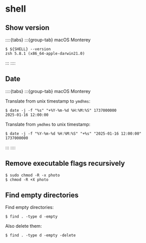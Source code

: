 # shell

## Show version

::::{tabs}
:::{group-tab} macOS Monterey

```console
$ ${SHELL} --version
zsh 5.8.1 (x86_64-apple-darwin21.0)
```

:::
::::

## Date

::::{tabs}
:::{group-tab} macOS Monterey

Translate from unix timestamp to `ymdhms`:

```console
$ date -j -f "%s" "+%Y-%m-%d %H:%M:%S" 1737000000
2025-01-16 12:00:00
```

Translate from `ymdhms` to unix timestamp:

```console
$ date -j -f "%Y-%m-%d %H:%M:%S" "+%s" "2025-01-16 12:00:00"
1737000000
```

:::
::::

## Remove executable flags recursively

```console
$ sudo chmod -R -x photo
$ chmod -R +X photo
```

## Find empty directories

Find empty directories:

```console
$ find . -type d -empty
```

Also delete them:

```console
$ find . -type d -empty -delete
```

